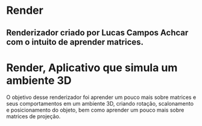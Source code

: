 # Render
## Renderizador criado por Lucas Campos Achcar com o intuito de aprender matrices.
[logo]: https://github.com/AchcarLucas/Render/blob/master/img/example.png?raw=true "Imagem Exemplo"
# Render, Aplicativo que simula um ambiente 3D

O objetivo desse renderizador foi aprender um pouco mais sobre matrices e seus comportamentos em um ambiente 3D, criando rotação, scalonamento e posicionamento do objeto, bem como aprender um pouco mais sobre matrices de projeção.
